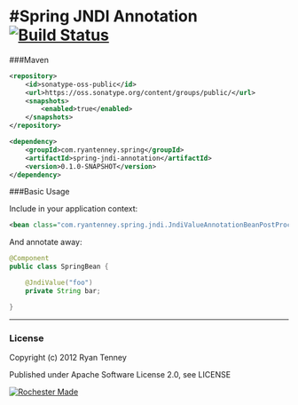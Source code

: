 #Spring JNDI Annotation [![Build Status](https://secure.travis-ci.org/ryantenney/spring-jndi-annotation.png)](http://travis-ci.org/ryantenney/spring-jndi-annotation)
=================================

###Maven

```xml
<repository>
	<id>sonatype-oss-public</id>
	<url>https://oss.sonatype.org/content/groups/public/</url>
	<snapshots>
		<enabled>true</enabled>
	</snapshots>
</repository>

<dependency>
	<groupId>com.ryantenney.spring</groupId>
	<artifactId>spring-jndi-annotation</artifactId>
	<version>0.1.0-SNAPSHOT</version>
</dependency>
```

###Basic Usage

Include in your application context:

```xml
<bean class="com.ryantenney.spring.jndi.JndiValueAnnotationBeanPostProcessor" />
```

And annotate away:

```java
@Component
public class SpringBean {

	@JndiValue("foo")
	private String bar;

}
```

---

### License

Copyright (c) 2012 Ryan Tenney

Published under Apache Software License 2.0, see LICENSE

[![Rochester Made](http://rochestermade.com/media/images/rochester-made-dark-on-light.png)](http://rochestermade.com)
